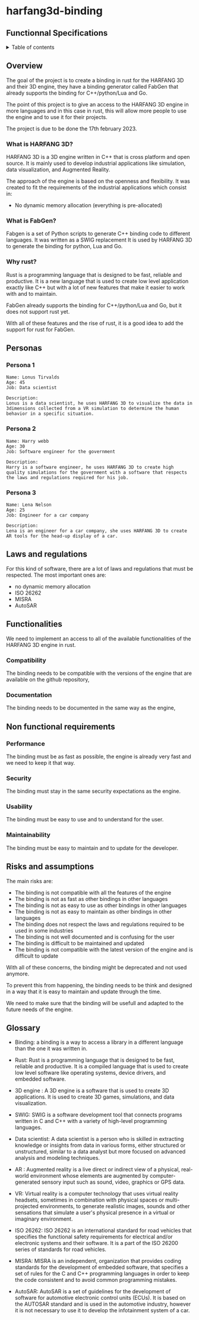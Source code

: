 # harfang3d-binding

## Functionnal Specifications 

<details>
<summary>Table of contents</summary>

- [harfang3d-binding](#harfang3d-binding)
  - [Functionnal Specifications](#functionnal-specifications)
  - [Overview](#overview)
    - [What is HARFANG 3D?](#what-is-harfang-3d)
    - [What is FabGen?](#what-is-fabgen)
    - [Why rust?](#why-rust)
  - [Personas](#personas)
    - [Persona 1](#persona-1)
    - [Persona 2](#persona-2)
    - [Persona 3](#persona-3)
  - [Laws and regulations](#laws-and-regulations)
  - [Functionalities](#functionalities)
    - [Compatibility](#compatibility)
    - [Documentation](#documentation)
  - [Non functional requirements](#non-functional-requirements)
    - [Performance](#performance)
    - [Security](#security)
    - [Usability](#usability)
    - [Maintainability](#maintainability)
  - [Risks and assumptions](#risks-and-assumptions)
  - [Glossary](#glossary)
</details>

## Overview 

The goal of the project is to create a binding in rust for the HARFANG 3D and their 3D engine, they have a binding generator called FabGen that already supports the binding for C++/python/Lua and Go.

The point of this project is to give an access to the HARFANG 3D engine in more languages and in this case in rust, this will allow more people to use the engine and to use it for their projects.

The project is due to be done the 17th february 2023.

### What is HARFANG 3D?

HARFANG 3D is a 3D engine written in C++ that is cross platform and open source. It is mainly used to develop industrial applications like simulation, data visualization, and Augmented Reality.

The approach of the engine is based on the openness and flexibility. It was created to fit the requirements of the industrial applications which consist in:
- No dynamic memory allocation (everything is pre-allocated)

### What is FabGen?

Fabgen is a set of Python scripts to generate C++ binding code to different languages. It was written as a SWIG replacement 
It is used by HARFANG 3D to generate the binding for python, Lua and Go.

### Why rust?

Rust is a programming language that is designed to be fast, reliable and productive. It is a new language that is used to create low level application exactly like C++ but with a lot of new features that make it easier to work with and to maintain.

FabGen already supports the binding for C++/python/Lua and Go, but it does not support rust yet.

With all of these features and the rise of rust, it is a good idea to add the support for rust for FabGen.

## Personas

### Persona 1
```
Name: Lonus Tirvalds
Age: 45
Job: Data scientist 

Description:
Lonus is a data scientist, he uses HARFANG 3D to visualize the data in 3dimensions collected from a VR simulation to determine the human behavior in a specific situation.
```

### Persona 2
```
Name: Harry webb
Age: 30
Job: Software engineer for the government

Description:
Harry is a software engineer, he uses HARFANG 3D to create high quality simulations for the government with a software that respects the laws and regulations required for his job. 
```

### Persona 3
```
Name: Lena Nelson
Age: 25
Job: Engineer for a car company

Description:
Lena is an engineer for a car company, she uses HARFANG 3D to create AR tools for the head-up display of a car. 
```

## Laws and regulations

For this kind of software, there are a lot of laws and regulations that must be respected. The most important ones are:
- no dynamic memory allocation
- ISO 26262 
- MISRA 
- AutoSAR

## Functionalities

We need to implement an access to all of the available functionalities of the HARFANG 3D engine in rust.

### Compatibility

The binding needs to be compatible with the versions of the engine that are available on the github repository,

### Documentation

The binding needs to be documented in the same way as the engine,

## Non functional requirements

### Performance

The binding must be as fast as possible, the engine is already very fast and we need to keep it that way.

### Security

The binding must stay in the same security expectations as the engine.

### Usability

The binding must be easy to use and to understand for the user.

### Maintainability

The binding must be easy to maintain and to update for the developer.

## Risks and assumptions

The main risks are:
- The binding is not compatible with all the features of the engine
- The binding is not as fast as other bindings in other languages
- The binding is not as easy to use as other bindings in other languages
- The binding is not as easy to maintain as other bindings in other languages
- The binding does not respect the laws and regulations required to be used in some industries
- The binding is not well documented and is confusing for the user 
- The binding is difficult to be maintained and updated
- The binding is not compatible with the latest version of the engine and is difficult to update 

With all of these concerns, the binding might be deprecated and not used anymore.

To prevent this from happening, the binding needs to be think and designed in a way that it is easy to maintain and update through the time. 

We need to make sure that the binding will be usefull and adapted to the future needs of the engine.

## Glossary

- Binding: a binding is a way to access a library in a different language than the one it was written in. 

- Rust: Rust is a programming language that is designed to be fast, reliable and productive. It is a compiled language that is used to create low level software like operating systems, device drivers, and embedded software. 

- 3D engine : A 3D engine is a software that is used to create 3D applications. It is used to create 3D games, simulations, and data visualization.

- SWIG: SWIG is a software development tool that connects programs written in C and C++ with a variety of high-level programming languages.

- Data scientist: A data scientist is a person who is skilled in extracting knowledge or insights from data in various forms, either structured or unstructured, similar to a data analyst but more focused on advanced analysis and modeling techniques.

- AR : Augmented reality is a live direct or indirect view of a physical, real-world environment whose elements are augmented by computer-generated sensory input such as sound, video, graphics or GPS data.

- VR: Virtual reality is a computer technology that uses virtual reality headsets, sometimes in combination with physical spaces or multi-projected environments, to generate realistic images, sounds and other sensations that simulate a user's physical presence in a virtual or imaginary environment.

- ISO 26262: ISO 26262 is an international standard for road vehicles that specifies the functional safety requirements for electrical and/or electronic systems and their software. It is a part of the ISO 26200 series of standards for road vehicles. 

- MISRA: MISRA is an independent, organization that provides coding standards for the development of embedded software, that specifies a set of rules for the C and C++ programming languages in order to keep the code consistent and to avoid common programming mistakes.

- AutoSAR: AutoSAR is a set of guidelines for the development of software for automotive electronic control units (ECUs). It is based on the AUTOSAR standard and is used in the automotive industry, however it is not necessary to use it to develop the infotainment system of a car.